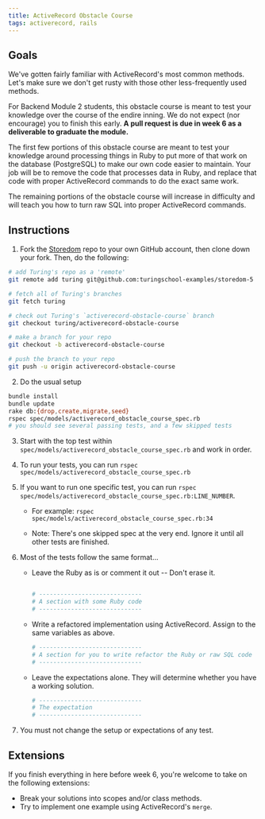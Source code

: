 ```yaml
---
title: ActiveRecord Obstacle Course
tags: activerecord, rails
---
```


## Goals

We've gotten fairly familiar with ActiveRecord's most common methods. Let's make sure we don't get rusty with those other less-frequently used methods.

For Backend Module 2 students, this obstacle course is meant to test your knowledge over the course of the endire inning. We do not expect (nor encourage) you to finish this early. **A pull request is due in week 6 as a deliverable to graduate the module.**

The first few portions of this obstacle course are meant to test your knowledge around processing things in Ruby to put more of that work on the database (PostgreSQL) to make our own code easier to maintain. Your job will be to remove the code that processes data in Ruby, and replace that code with proper ActiveRecord commands to do the exact same work.

The remaining portions of the obstacle course will increase in difficulty and will teach you how to turn raw SQL into proper ActiveRecord commands.


## Instructions

1. Fork the [Storedom](https://github.com/turingschool-examples/storedom-5) repo to your own GitHub account, then clone down your fork. Then, do the following:

```bash
# add Turing's repo as a 'remote'
git remote add turing git@github.com:turingschool-examples/storedom-5

# fetch all of Turing's branches
git fetch turing

# check out Turing's `activerecord-obstacle-course` branch
git checkout turing/activerecord-obstacle-course

# make a branch for your repo
git checkout -b activerecord-obstacle-course

# push the branch to your repo
git push -u origin activerecord-obstacle-course
```

2. Do the usual setup

```bash
bundle install
bundle update
rake db:{drop,create,migrate,seed}
rspec spec/models/activerecord_obstacle_course_spec.rb
# you should see several passing tests, and a few skipped tests
```

3. Start with the top test within `spec/models/activerecord_obstacle_course_spec.rb` and work in order.

4. To run your tests, you can run `rspec spec/models/activerecord_obstacle_course_spec.rb`

5. If you want to run one specific test, you can run `rspec spec/models/activerecord_obstacle_course_spec.rb:LINE_NUMBER`.

    * For example: `rspec spec/models/activerecord_obstacle_course_spec.rb:34`

    * Note: There's one skipped spec at the very end. Ignore it until all other tests are finished.

6. Most of the tests follow the same format...

    * Leave the Ruby as is or comment it out -- Don't erase it.

      ```ruby

      # -----------------------------
      # A section with some Ruby code
      # -----------------------------

      ```

    * Write a refactored implementation using ActiveRecord. Assign to the same variables as above.

      ```ruby
      # -----------------------------
      # A section for you to write refactor the Ruby or raw SQL code
      # -----------------------------
      ```

    * Leave the expectations alone. They will determine whether you have a working solution.

      ```ruby
      # -----------------------------
      # The expectation
      # -----------------------------
      ```

7. You must not change the setup or expectations of any test.

## Extensions

If you finish everything in here before week 6, you're welcome to take on the following extensions:

* Break your solutions into scopes and/or class methods.
* Try to implement one example using ActiveRecord's `merge`.
